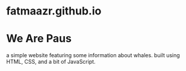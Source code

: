 # fatmaazr.github.io
<h1>We Are Paus</h1>
<p>a simple website featuring some information about whales. built using HTML, CSS, and a bit of JavaScript.</p>
